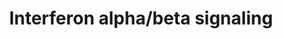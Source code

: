 ---
annotations:
- type: Pathway Ontology
  value: immune response pathway
authors:
- MaintBot
- MartijnVanIersel
- ReactomeTeam
- Anwesha
description: 'Type I interferons (IFNs) are composed of various genes including IFN
  alpha (IFNA), beta (IFNB), omega, epsilon, and kappa. In humans the IFNA genes are
  composed of more than 13 subfamily genes, whereas there is only one IFNB gene. The
  large family of IFNA/B proteins all bind to a single receptor which is composed
  of two distinct chains: IFNAR1 and IFNAR2. The IFNA/B stimulation of the IFNA receptor
  complex leads to the formation of two transcriptional activator complexes: IFNA-activated-factor
  (AAF), which is a homodimer of STAT1 and IFN-stimulated gene factor 3 (ISGF3), which
  comprises STAT1, STAT2 and a member of the IRF family, IRF9/P48. AAF mediates activation
  of the IRF-1 gene by binding to GAS (IFNG-activated site), whereas ISGF3 activates
  several IFN-inducible genes including IRF3 and IRF7.  View original pathway at [http://www.reactome.org/PathwayBrowser/#DIAGRAM=909733
  Reactome].'
last-edited: 2021-01-25
organisms:
- Homo sapiens
redirect_from:
- /index.php/Pathway:WP1835
- /instance/WP1835
schema-jsonld:
- '@context': https://schema.org/
  '@id': https://wikipathways.github.io/pathways/WP1835.html
  '@type': Dataset
  creator:
    '@type': Organization
    name: WikiPathways
  description: 'Type I interferons (IFNs) are composed of various genes including
    IFN alpha (IFNA), beta (IFNB), omega, epsilon, and kappa. In humans the IFNA genes
    are composed of more than 13 subfamily genes, whereas there is only one IFNB gene.
    The large family of IFNA/B proteins all bind to a single receptor which is composed
    of two distinct chains: IFNAR1 and IFNAR2. The IFNA/B stimulation of the IFNA
    receptor complex leads to the formation of two transcriptional activator complexes:
    IFNA-activated-factor (AAF), which is a homodimer of STAT1 and IFN-stimulated
    gene factor 3 (ISGF3), which comprises STAT1, STAT2 and a member of the IRF family,
    IRF9/P48. AAF mediates activation of the IRF-1 gene by binding to GAS (IFNG-activated
    site), whereas ISGF3 activates several IFN-inducible genes including IRF3 and
    IRF7.  View original pathway at [http://www.reactome.org/PathwayBrowser/#DIAGRAM=909733
    Reactome].'
  keywords:
  - IFNA/B:IFNAR2:JAK1:STAT2:IFNAR1:TYK2
  - 'IFIT5 gene '
  - 'ADAR gene '
  - 'class I MHC B18 '
  - SAMHD1
  - Class I MHC heavy
  - IFNA/B:IFNAR2:p-JAK1:STAT2:p-IFNAR1:p-TYK2
  - 'class I MHC B13 '
  - 'HLA class I histocompatibility antigen, A-36 alpha chain '
  - 'class I MHC B49 '
  - 'class I MHC B59 '
  - 'OAS2 '
  - p-Y701-STAT1 dimer
  - 'class I MHC B47 '
  - 'HLA class I histocompatibility antigen, A-24 alpha chain '
  - IFIT5
  - IFIT1
  - 'HLA class I histocompatibility antigen, Cw-2 alpha chain '
  - TYK2 inhibitors
  - PSMB8
  - 'class I MHC B56 '
  - 'IRF9 '
  - 'IFI6 gene '
  - 'class I MHC B27 '
  - 'IFNAR1 '
  - 'HLA class I histocompatibility antigen, Cw-18 alpha chain '
  - 'RNASEL '
  - 'p-Y690-STAT2 '
  - 'HLA class I histocompatibility antigen, A-31 alpha chain '
  - 'class I MHC B41 '
  - 'p-Y701-STAT1-1 '
  - 'HLA class I histocompatibility antigen, Cw-17 alpha chain '
  - 'EGR1 gene '
  - IFITM2
  - 'IFNAR2-2 '
  - 'SOCS1 '
  - IFNAR2c:UBP43
  - 'HLA class I histocompatibility antigen, A-68 alpha chain '
  - 'HLA class I histocompatibility antigen, A-11 alpha chain '
  - 'class I MHC B35 '
  - IFNA/B:IFNAR2:p-JAK1:STAT2:p-IFNAR1:p-TYK2:p-STAT2
  - ATP
  - IFNA/B:IFNAR2:p-JAK1:STAT2:p-IFNAR1:p-TYK2:STAT2
  - STAT1
  - 'STAT1-2 '
  - IFNAR2:JAK1:STAT2:JAK1,2 inhibitors
  - 'MX GTPases genes '
  - EGR1
  - 'HLA class I histocompatibility antigen, Cw-12 alpha chain '
  - 'IRF8 '
  - 'RSAD2 gene '
  - IFIT3
  - 'HLA class I histocompatibility antigen, A-66 alpha chain '
  - 'HLA class I histocompatibility antigen, Cw-8 alpha chain '
  - 'MX1 '
  - IFI27
  - 'IRF6 '
  - p-Y701-STAT1-1 dimer
  - 'HLA class I histocompatibility antigen, Cw-3 alpha chain precursor '
  - IFITM1
  - 'p-Y466,Y481-IFNAR1 '
  - 'HLA class I histocompatibility antigen, Cw-6 alpha chain precursor '
  - 'HLA class I histocompatibility antigen, A-74 alpha chain '
  - 'HLA class I histocompatibility antigen, Cw-5 alpha chain precursor '
  - 'p-Y1054,Y1055-TYK2 '
  - IFNAR2-2
  - PTPN6
  - Pi
  - 'class I MHC B50 '
  - 'HLA class I histocompatibility antigen, A-32 alpha chain '
  - 'HLA class I histocompatibility antigen, A-29 alpha chain '
  - 'class I MHC B46 '
  - 'IFI27 gene '
  - 'class I MHC B51 '
  - STAT2
  - 'baricitinib '
  - IRF 1-9
  - 'PTPN6 '
  - 'HLA class I histocompatibility antigen, Cw-16 alpha chain '
  - USP18
  - 'SAMHD1 gene '
  - IFNA/B:IFNAR2:JAK1:STAT2
  - genes with ISRE
  - 'ISG20 gene '
  - 'HLA class I histocompatibility antigen, Cw-4 alpha chain precursor '
  - IFN alpha/beta
  - RNASEL dimer
  - 'PTPN11 '
  - 'HLA class I histocompatibility antigen, A-1 alpha chain precursor '
  - ADAR
  - 'STAT1-1 '
  - 'Class I MHC heavy chain genes '
  - 'OASL '
  - 'IRF7 '
  - 'HLA class I histocompatibility antigen, Cw-14 alpha chain '
  - IFNA/B:IFNAR2:p-JAK1:STAT2:p-IFNAR1:p-TYK2:p-STAT2:p-STAT1
  - 'ISG15 gene '
  - 'HLA class I histocompatibility antigen, Cw-15 alpha chain '
  - PTPN11
  - ISG20
  - 'HLA class I histocompatibility antigen, A-25 alpha chain '
  - (IFNA/B)
  - Type I IFN-regulated
  - 'HLA class I histocompatibility antigen, A-3 alpha chain precursor '
  - IFNAR1:TYK2:TYK2
  - IFIT2
  - BST2
  - 'TYK2 '
  - 'HLA class I histocompatibility antigen, A-69 alpha chain '
  - 'class I MHC B8 '
  - 'class I MHC B40 '
  - 'class I MHC B38 '
  - inhibitors
  - IFNAR1:TYK2
  - 'class I MHC B73 '
  - 'class I MHC B45 '
  - 'class I MHC B81 '
  - 'class I MHC B53 '
  - 'IFITM1 gene '
  - p-TYK2:p-IFNAR1:SOCS-1/SOCS-3:IFNA/B:IFNAR2:p-JAK1:STAT2
  - Mx GTPases
  - 'class I MHC B54 '
  - 'HLA class I histocompatibility antigen, A-26 alpha chain '
  - 'class I MHC B7 '
  - 'class I MHC B82 '
  - 'HLA class I histocompatibility antigen, A-23 alpha chain '
  - ISG15
  - IFNA/B:IFNAR2:p-JAK1:STAT2:IFNAR1:TYK2
  - 'class I MHC B67 '
  - 'XAF1 gene '
  - IFNAR2:JAK1:STAT2
  - 'class I MHC B58 '
  - SOCS-1 and SOCS-3
  - 'HLA class I histocompatibility antigen, A-34 alpha chain '
  - 'IRF1 '
  - IFNAR2:JAK1:STAT2:recombinant IFNB1
  - IRF9
  - promotor elements
  - 'IRF4 '
  - 'IRF5 '
  - 'HLA-B '
  - IFI35
  - 'class I MHC B15 '
  - 'class I MHC B42 '
  - ISGF3 bound to ISRE
  - 'p-Y-JAK1 '
  - 'class I MHC B37 '
  - IFITM3
  - 'OAS1 '
  - promoter elements
  - ABCE1:RNASEL dimer
  - 'IRF 1-9 genes '
  - 'RNASEL gene '
  - 'HLA class I histocompatibility antigen, alpha chain G precursor '
  - 'OAS genes '
  - JAK1,2 inhibitors
  - 'HLA class I histocompatibility antigen, Cw-7 alpha chain precursor '
  - 'class I MHC B55 '
  - 'IFI35 gene '
  - ADP
  - 'IFNA '
  - H2O
  - 'class I MHC B78 '
  - 'class I MHC B14 '
  - 'class I MHC B52 '
  - 'HLA class I histocompatibility antigen, A-33 alpha chain '
  - 'IFIT2 gene '
  - 'JAK1 '
  - 'STAT2 '
  - 'HLA class I histocompatibility antigen, A-2 alpha chain '
  - IFNA/B:IFNAR2:p-JAK1:STAT2:IFNAR1:p-TYK2
  - RSAD2
  - 'HLA class I histocompatibility antigen, A-80 alpha chain '
  - 'HLA class I histocompatibility antigen, Cw-1 alpha chain '
  - ABCE1
  - 'IRF3 '
  - 'recombinant IFNB1a '
  - IP6K2
  - 'GBP2 gene '
  - 'class I MHC B57 '
  - 'BST2 gene '
  - 'IRF2 '
  - chain (MHC HC)
  - 'HLA class I histocompatibility antigen, A-30 alpha chain '
  - 'HLA-H '
  - 'class I MHC B44 '
  - RNASEL
  - GBP2
  - 'class I MHC B39 '
  - 'HLA class I histocompatibility antigen, A-43 alpha chain '
  - 'USP18 '
  - 'SOCS3 '
  - 'OAS3 '
  - 'p-Y701-STAT1-2 '
  - IFI6
  - p-STAT2:p-STAT1
  - 'PSMB8 gene '
  - ISGF3
  - 'IFITM2 gene '
  - 'IFIT3 gene '
  - 'IFNB1 '
  - OAS proteins
  - STAT1-1
  - PTPN1
  - PTPN6,PTPN11
  - 'IFITM3 gene '
  - 'ABCE1 '
  - 'IFIT1 gene '
  - XAF1
  - 'IP6K2 gene '
  - 'HLA class I histocompatibility antigen, alpha chain F precursor '
  - 'HLA class I histocompatibility antigen, E alpha chain precursor '
  - 'MX2 '
  - IFNA/B:IFNAR2:p-JAK1:STAT2:p-IFNAR1:p-TYK2:p-STAT2:STAT1
  license: CC0
  name: Interferon alpha/beta signaling
seo: CreativeWork
title: Interferon alpha/beta signaling
wpid: WP1835
---